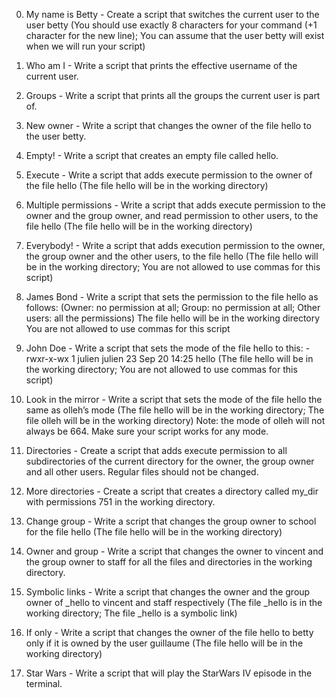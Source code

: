 0. My name is Betty - Create a script that switches the current user to the user betty (You should use exactly 8 characters for your command (+1 character for the new line); You can assume that the user betty will exist when we will run your script)

1. Who am I - Write a script that prints the effective username of the current user.

2. Groups - Write a script that prints all the groups the current user is part of.

3. New owner - Write a script that changes the owner of the file hello to the user betty.

4. Empty! - Write a script that creates an empty file called hello.

5. Execute - Write a script that adds execute permission to the owner of the file hello (The file hello will be in the working directory)

6. Multiple permissions - Write a script that adds execute permission to the owner and the group owner, and read permission to other users, to the file hello (The file hello will be in the working directory)

7. Everybody! - Write a script that adds execution permission to the owner, the group owner and the other users, to the file hello (The file hello will be in the working directory; You are not allowed to use commas for this script)

8. James Bond - Write a script that sets the permission to the file hello as follows: (Owner: no permission at all; Group: no permission at all; Other users: all the permissions) The file hello will be in the working directory You are not allowed to use commas for this script

9. John Doe - Write a script that sets the mode of the file hello to this: -rwxr-x-wx 1 julien julien 23 Sep 20 14:25 hello (The file hello will be in the working directory; You are not allowed to use commas for this script)

10. Look in the mirror - Write a script that sets the mode of the file hello the same as olleh’s mode (The file hello will be in the working directory; The file olleh will be in the working directory) Note: the mode of olleh will not always be 664. Make sure your script works for any mode.

11. Directories - Create a script that adds execute permission to all subdirectories of the current directory for the owner, the group owner and all other users. Regular files should not be changed.

12. More directories - Create a script that creates a directory called my_dir with permissions 751 in the working directory.

13. Change group - Write a script that changes the group owner to school for the file hello (The file hello will be in the working directory)

14. Owner and group - Write a script that changes the owner to vincent and the group owner to staff for all the files and directories in the working directory.

15. Symbolic links - Write a script that changes the owner and the group owner of _hello to vincent and staff respectively (The file _hello is in the working directory; The file _hello is a symbolic link)

16. If only - Write a script that changes the owner of the file hello to betty only if it is owned by the user guillaume (The file hello will be in the working directory)

17. Star Wars - Write a script that will play the StarWars IV episode in the terminal.